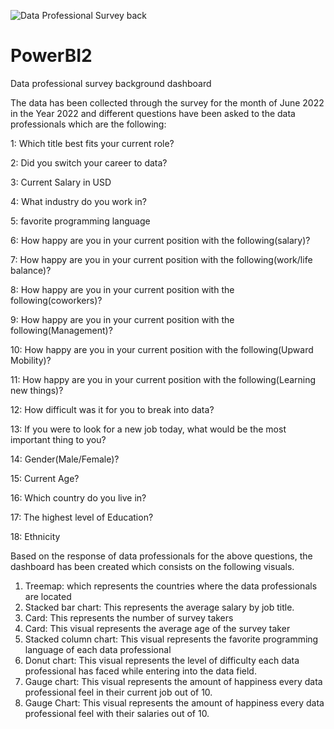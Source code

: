 ![Data Professional Survey back](https://github.com/SidraBushra/PowerBI2/assets/130314124/2c7db333-f263-4d41-bbdd-ce742e02131e)



# PowerBI2
Data professional survey background dashboard

The data has been collected through the survey for the month of June 2022 in the Year 2022 and different questions have been asked to the data professionals which are the following:

1: Which title best fits your current role?

2: Did you switch your career to data?

3: Current Salary in USD

4: What industry do you work in?

5: favorite programming language

6: How happy are you in your current position with the following(salary)?

7: How happy are you in your current position with the following(work/life balance)?

8: How happy are you in your current position with the following(coworkers)?

9: How happy are you in your current position with the following(Management)?

10: How happy are you in your current position with the following(Upward Mobility)?

11: How happy are you in your current position with the following(Learning new things)?

12: How difficult was it for you to break into data?

13: If you were to look for a new job today, what would be the most important thing to you?

14: Gender(Male/Female)?

15: Current Age?

16: Which country do you live in?

17: The highest level of Education?

18: Ethnicity

Based on the response of data professionals for the above questions, the dashboard has been created which consists on the following visuals.

1. Treemap: which represents the countries where the data professionals are located
2. Stacked bar chart: This represents the average salary by job title.
3. Card: This represents the number of survey takers
4. Card: This visual represents the average age of the survey taker
5. Stacked column chart: This visual represents the favorite programming language of each data professional
6. Donut chart: This visual represents the level of difficulty each data professional has faced while entering into the data field.
7. Gauge chart: This visual represents the amount of happiness every data professional feel in their current job out of 10.
8. Gauge Chart: This visual represents the amount of happiness every data professional feel with their salaries out of 10. 
